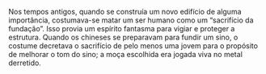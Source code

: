 ﻿Nos tempos antigos, quando se construía um novo edifício de alguma importância, costumava-se matar um ser humano como um “sacrifício da fundação”. Isso provia um espírito fantasma para vigiar e proteger a estrutura. Quando os chineses se preparavam para fundir um sino, o costume decretava o sacrifício de pelo menos uma jovem para o propósito de melhorar o tom do sino; a moça escolhida era jogada viva no metal derretido.